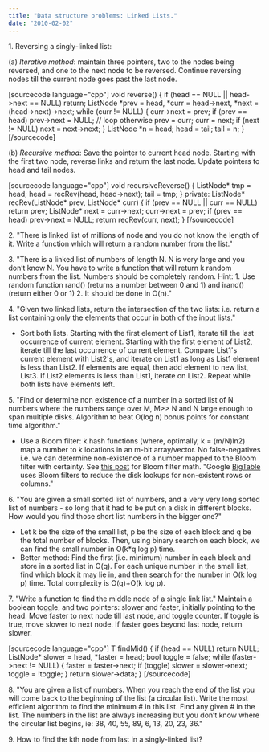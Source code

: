 ```yaml
---
title: "Data structure problems: Linked Lists."
date: "2010-02-02"
---
```


1\. Reversing a singly-linked list:

(a) _Iterative method_: maintain three pointers, two to the nodes being reversed, and one to the next node to be reversed. Continue reversing nodes till the current node goes past the last node.

\[sourcecode language="cpp"\] void reverse() { if (head == NULL || head-&gt;next == NULL) return; ListNode \*prev = head, \*curr = head-&gt;next, \*next = (head-&gt;next)-&gt;next; while (curr != NULL) { curr-&gt;next = prev; if (prev == head) prev-&gt;next = NULL; // loop otherwise prev = curr; curr = next; if (next != NULL) next = next-&gt;next; } ListNode \*n = head; head = tail; tail = n; } \[/sourcecode\]

(b) _Recursive method_: Save the pointer to current head node. Starting with the first two node, reverse links and return the last node. Update pointers to head and tail nodes.

\[sourcecode language="cpp"\] void recursiveReverse() { ListNode\* tmp = head; head = recRev(head, head-&gt;next); tail = tmp; } private: ListNode\* recRev(ListNode\* prev, ListNode\* curr) { if (prev == NULL || curr == NULL) return prev; ListNode\* next = curr-&gt;next; curr-&gt;next = prev; if (prev == head) prev-&gt;next = NULL; return recRev(curr, next); } \[/sourcecode\]

2\. "There is linked list of millions of node and you do not know the length of it. Write a function which will return a random number from the list."

3\. "There is a linked list of numbers of length N. N is very large and you don’t know N. You have to write a function that will return k random numbers from the list. Numbers should be completely random. Hint: 1. Use random function rand() (returns a number between 0 and 1) and irand() (return either 0 or 1) 2. It should be done in O(n)."

4\. "Given two linked lists, return the intersection of the two lists: i.e. return a list containing only the elements that occur in both of the input lists."

- Sort both lists. Starting with the first element of List1, iterate till the last occurrence of current element. Starting with the first element of List2, iterate till the last occurrence of current element. Compare List1's current element with List2's, and iterate on List1 as long as List1 element is less than List2. If elements are equal, then add element to new list, List3. If List2 elements is less than List1, iterate on List2. Repeat while both lists have elements left.

5\. "Find or determine non existence of a number in a sorted list of N numbers where the numbers range over M, M>> N and N large enough to span multiple disks. Algorithm to beat O(log n) bonus points for constant time algorithm."

- Use a Bloom filter: k hash functions (where, optimally, k = (m/N)ln2) map a number to k locations in an m-bit array/vector. No false-negatives i.e. we can determine non-existence of a number mapped to the Bloom filter with certainty. See [this post](http://pages.cs.wisc.edu/~cao/papers/summary-cache/node8.html) for Bloom filter math. "Google [BigTable](http://en.wikipedia.org/wiki/BigTable "BigTable") uses Bloom filters to reduce the disk lookups for non-existent rows or columns."

6\. "You are given a small sorted list of numbers, and a very very long sorted list of numbers - so long that it had to be put on a disk in different blocks. How would you find those short list numbers in the bigger one?"

- Let k be the size of the small list, p be the size of each block and q be the total number of blocks. Then, using binary search on each block, we can find the small number in O(k\*q log p) time.
- Better method: Find the first (i.e. minimum) number in each block and store in a sorted list in O(q). For each unique number in the small list, find which block it may lie in, and then search for the number in O(k log p) time. Total complexity is O(q)+O(k log p).

7\. "Write a function to find the middle node of a single link list." Maintain a boolean toggle, and two pointers: slower and faster, initially pointing to the head. Move faster to next node till last node, and toggle counter. If toggle is true, move slower to next node. If faster goes beyond last node, return slower.

\[sourcecode language="cpp"\] T findMid() { if (head == NULL) return NULL; ListNode\* slower = head, \*faster = head; bool toggle = false; while (faster-&gt;next != NULL) { faster = faster-&gt;next; if (toggle) slower = slower-&gt;next; toggle = !toggle; } return slower-&gt;data; } \[/sourcecode\]

8\. "You are given a list of numbers. When you reach the end of the list you will come back to the beginning of the list (a circular list). Write the most efficient algorithm to find the minimum # in this list. Find any given # in the list. The numbers in the list are always increasing but you don’t know where the circular list begins, ie: 38, 40, 55, 89, 6, 13, 20, 23, 36."

9\. How to find the kth node from last in a singly-linked list?

